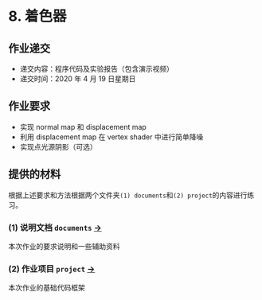 

# 8. 着色器

## 作业递交

- 递交内容：程序代码及实验报告（包含演示视频）
- 递交时间：2020 年 4 月 19 日星期日

## 作业要求

- 实现 normal map 和 displacement map
- 利用 displacement map 在 vertex shader 中进行简单降噪
- 实现点光源阴影（可选）


## 提供的材料

根据上述要求和方法根据两个文件夹`(1) documents`和`(2) project`的内容进行练习。

### (1) 说明文档 `documents` [->](documents/) 

本次作业的要求说明和一些辅助资料

### (2) 作业项目 `project` [->](project/) 

本次作业的基础代码框架

